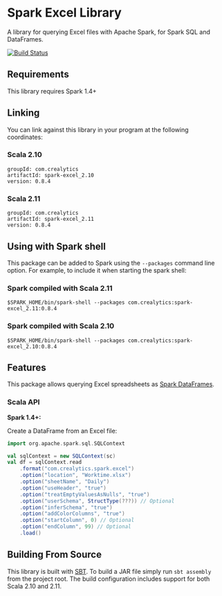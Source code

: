 # Spark Excel Library

A library for querying Excel files with Apache Spark, for Spark SQL and DataFrames.

[![Build Status](https://travis-ci.org/crealytics/spark-excel.svg?branch=master)](https://travis-ci.org/crealytics/spark-excel)

## Requirements

This library requires Spark 1.4+

## Linking
You can link against this library in your program at the following coordinates:

### Scala 2.10
```
groupId: com.crealytics
artifactId: spark-excel_2.10
version: 0.8.4
```
### Scala 2.11
```
groupId: com.crealytics
artifactId: spark-excel_2.11
version: 0.8.4
```

## Using with Spark shell
This package can be added to  Spark using the `--packages` command line option.  For example, to include it when starting the spark shell:

### Spark compiled with Scala 2.11
```
$SPARK_HOME/bin/spark-shell --packages com.crealytics:spark-excel_2.11:0.8.4
```

### Spark compiled with Scala 2.10
```
$SPARK_HOME/bin/spark-shell --packages com.crealytics:spark-excel_2.10:0.8.4
```

## Features
This package allows querying Excel spreadsheets as [Spark DataFrames](https://spark.apache.org/docs/latest/sql-programming-guide.html).

### Scala API
__Spark 1.4+:__


Create a DataFrame from an Excel file:
```scala
import org.apache.spark.sql.SQLContext

val sqlContext = new SQLContext(sc)
val df = sqlContext.read
    .format("com.crealytics.spark.excel")
    .option("location", "Worktime.xlsx")
    .option("sheetName", "Daily")
    .option("useHeader", "true")
    .option("treatEmptyValuesAsNulls", "true")
    .option("userSchema", StructType(???)) // Optional
    .option("inferSchema", "true")
    .option("addColorColumns", "true")
    .option("startColumn", 0) // Optional
    .option("endColumn", 99) // Optional
    .load()
```

## Building From Source
This library is built with [SBT](http://www.scala-sbt.org/0.13/docs/Command-Line-Reference.html).
To build a JAR file simply run `sbt assembly` from the project root.
The build configuration includes support for both Scala 2.10 and 2.11.
